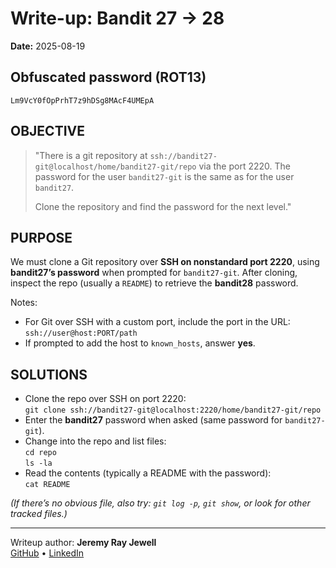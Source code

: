 # Write-up: Bandit 27 → 28
**Date:** 2025-08-19

## Obfuscated password (ROT13) 
`Lm9VcY0fOpPrhT7z9hDSg8MAcF4UMEpA`

## OBJECTIVE
> "There is a git repository at `ssh://bandit27-git@localhost/home/bandit27-git/repo` via the port 2220. The password for the user `bandit27-git` is the same as for the user `bandit27`.
>
> Clone the repository and find the password for the next level."

## PURPOSE

We must clone a Git repository over **SSH on nonstandard port 2220**, using **bandit27’s password** when prompted for `bandit27-git`. After cloning, inspect the repo (usually a `README`) to retrieve the **bandit28** password.

Notes:
- For Git over SSH with a custom port, include the port in the URL:  
  `ssh://user@host:PORT/path`
- If prompted to add the host to `known_hosts`, answer **yes**.

## SOLUTIONS
- Clone the repo over SSH on port 2220:  
  `git clone ssh://bandit27-git@localhost:2220/home/bandit27-git/repo`
- Enter the **bandit27** password when asked (same password for `bandit27-git`).
- Change into the repo and list files:  
  `cd repo`  
  `ls -la`
- Read the contents (typically a README with the password):  
  `cat README`

*(If there’s no obvious file, also try: `git log -p`, `git show`, or look for other tracked files.)*

---

Writeup author: **Jeremy Ray Jewell**  
[GitHub](https://github.com/jeremyrayjewell) • [LinkedIn](https://www.linkedin.com/in/jeremyrayjewell)

